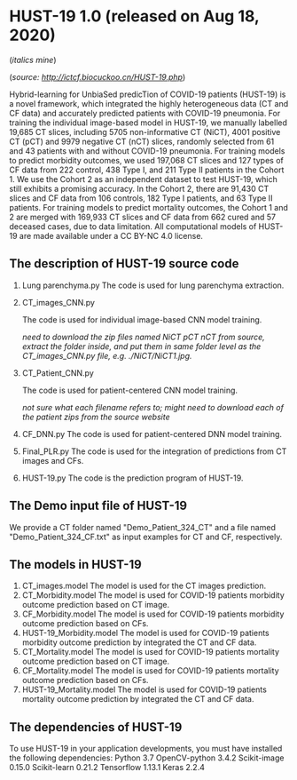 # HUST-19 1.0 (released on Aug 18, 2020)

(*italics mine*)

(*source: http://ictcf.biocuckoo.cn/HUST-19.php*)

Hybrid-learning for UnbiaSed predicTion of COVID-19 patients (HUST-19) is a novel framework, which integrated the highly heterogeneous data (CT and CF data) and accurately predicted patients with COVID-19 pneumonia. 
For training the individual image-based model in HUST-19, we manually labelled 19,685 CT slices, including 5705 non-informative CT (NiCT), 4001 positive CT (pCT) and 9979 negative CT (nCT) slices, randomly selected from 61 and 43 patients with and without COVID-19 pneumonia.
For training models to predict morbidity outcomes, we used 197,068 CT slices and 127 types of CF data from 222 control, 438 Type I, and 211 Type II patients in the Cohort 1. We use the Cohort 2 as an independent dataset to test HUST-19, which still exhibits a promising accuracy. In the Cohort 2, there are 91,430 CT slices and CF data from 106 controls, 182 Type I patients, and 63 Type II patients.
For training models to predict mortality outcomes, the Cohort 1 and 2 are merged with 169,933 CT slices and CF data from 662 cured and 57 deceased cases, due to data limitation. All computational models of HUST-19 are made available under a CC BY-NC 4.0 license.

## The description of HUST-19 source code
1. Lung parenchyma.py
   The code is used for lung parenchyma extraction.
2. CT_images_CNN.py

    The code is used for individual image-based CNN model training.
    
    *need to download the zip files named NiCT	pCT	nCT from source, extract the folder inside, and put them in same folder level as the CT_images_CNN.py file, e.g. ./NiCT/NiCT1.jpg.*

3. CT_Patient_CNN.py

    The code is used for patient-centered CNN model training.
    
    *not sure what each filename refers to; might need to download each of the patient zips from the source website*

4. CF_DNN.py
    The code is used for patient-centered DNN model training.
5. Final_PLR.py
    The code is used for the integration of predictions from CT images and CFs.
6. HUST-19.py
    The code is the prediction program of HUST-19.

## The Demo input file of HUST-19
We provide a CT folder named "Demo_Patient_324_CT" and a file named "Demo_Patient_324_CF.txt" as input examples for CT and CF, respectively. 

## The models in HUST-19
1. CT_images.model 
The model is used for the CT images prediction.
2. CT_Morbidity.model 
The model is used for COVID-19 patients morbidity outcome prediction based on CT image.
3. CF_Morbidity.model 
The model is used for COVID-19 patients morbidity outcome prediction based on CFs.
4. HUST-19_Morbidity.model 
The model is used for COVID-19 patients morbidity outcome prediction by integrated the CT and CF data.
5. CT_Mortality.model 
The model is used for COVID-19 patients mortality outcome prediction based on CT image.
6. CF_Mortality.model 
The model is used for COVID-19 patients mortality outcome prediction based on CFs.
7. HUST-19_Mortality.model 
The model is used for COVID-19 patients mortality outcome prediction by integrated the CT and CF data.

## The dependencies of HUST-19
To use HUST-19 in your application developments, you must have installed the following dependencies:
Python 3.7
OpenCV-python 3.4.2
Scikit-image 0.15.0
Scikit-learn 0.21.2
Tensorflow 1.13.1
Keras 2.2.4
